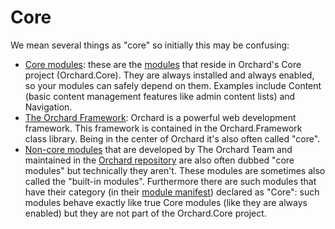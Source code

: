 # Core

We mean several things as "core" so initially this may be confusing:

- [Core modules](https://docs.orchardproject.net/en/latest/Documentation/Builtin-Features/#core-modules): these are the [modules](Module.md) that reside in Orchard's Core project (Orchard.Core). They are always installed and always enabled, so your modules can safely depend on them. Examples include Content (basic content management features like admin content lists) and Navigation.
- [The Orchard Framework](https://docs.orchardproject.net/en/latest/Documentation/Source-code-organization/#orchardframework-project): Orchard is a powerful web development framework. This framework is contained in the Orchard.Framework class library. Being in the center of Orchard it's also often called "core".
- [Non-core modules](https://docs.orchardproject.net/en/latest/Documentation/Builtin-Features/#non-core-modules) that are developed by The Orchard Team and maintained in the [Orchard repository](https://github.com/OrchardCMS/Orchard) are also often dubbed "core modules" but technically they aren't. These modules are sometimes also called the "built-in modules". Furthermore there are such modules that have their category (in their [module manifest](https://docs.orchardproject.net/en/latest/Documentation/Manifest-files/)) declared as "Core": such modules behave exactly like true Core modules (like they are always enabled) but they are not part of the Orchard.Core project.

